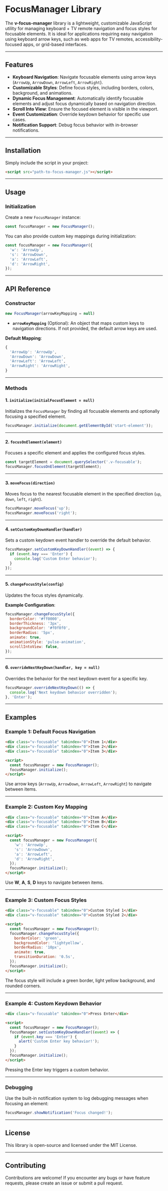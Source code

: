 
# FocusManager Library

The **v-focus-manager** library is a lightweight, customizable JavaScript utility for managing keyboard + TV remote navigation and focus styles for focusable elements. It is ideal for applications requiring easy navigation using keyboard arrow keys, such as web apps for TV remotes, accessibility-focused apps, or grid-based interfaces.

---

## Features

- **Keyboard Navigation**: Navigate focusable elements using arrow keys (`ArrowUp`, `ArrowDown`, `ArrowLeft`, `ArrowRight`).
- **Customizable Styles**: Define focus styles, including borders, colors, background, and animations.
- **Dynamic Focus Management**: Automatically identify focusable elements and adjust focus dynamically based on navigation direction.
- **Scroll Into View**: Ensure the focused element is visible in the viewport.
- **Event Customization**: Override keydown behavior for specific use cases.
- **Notification Support**: Debug focus behavior with in-browser notifications.

---

## Installation

Simply include the script in your project:

```html
<script src="path-to-focus-manager.js"></script>
```

---

## Usage

### Initialization

Create a new `FocusManager` instance:

```javascript
const focusManager = new FocusManager();
```

You can also provide custom key mappings during initialization:

```javascript
const focusManager = new FocusManager({
  'w': 'ArrowUp',
  's': 'ArrowDown',
  'a': 'ArrowLeft',
  'd': 'ArrowRight',
});
```

---

## API Reference

### Constructor

```javascript
new FocusManager(arrowKeyMapping = null)
```

- **`arrowKeyMapping`** (Optional): An object that maps custom keys to navigation directions. If not provided, the default arrow keys are used.

**Default Mapping**:

```javascript
{
  'ArrowUp': 'ArrowUp',
  'ArrowDown': 'ArrowDown',
  'ArrowLeft': 'ArrowLeft',
  'ArrowRight': 'ArrowRight',
}
```

---

### Methods

#### 1. `initialize(initialFocusElement = null)`

Initializes the `FocusManager` by finding all focusable elements and optionally focusing a specified element.

```javascript
focusManager.initialize(document.getElementById('start-element'));
```

---

#### 2. `focusOnElement(element)`

Focuses a specific element and applies the configured focus styles.

```javascript
const targetElement = document.querySelector('.v-focusable');
focusManager.focusOnElement(targetElement);
```

---

#### 3. `moveFocus(direction)`

Moves focus to the nearest focusable element in the specified direction (`up`, `down`, `left`, `right`).

```javascript
focusManager.moveFocus('up');
focusManager.moveFocus('right');
```

---

#### 4. `setCustomKeyDownHandler(handler)`

Sets a custom keydown event handler to override the default behavior.

```javascript
focusManager.setCustomKeyDownHandler((event) => {
  if (event.key === 'Enter') {
    console.log('Custom Enter behavior');
  }
});
```

---

#### 5. `changeFocusStyle(config)`

Updates the focus styles dynamically.

**Example Configuration**:

```javascript
focusManager.changeFocusStyle({
  borderColor: '#ff0000',
  borderThickness: '3px',
  backgroundColor: '#f0f0f0',
  borderRadius: '5px',
  animate: true,
  animationStyle: 'pulse-animation',
  scrollIntoView: false,
});
```

---

#### 6. `overrideNextKeyDown(handler, key = null)`

Overrides the behavior for the next keydown event for a specific key.

```javascript
focusManager.overrideNextKeyDown(() => {
  console.log('Next keydown behavior overridden');
}, 'Enter');
```

---

## Examples

### Example 1: Default Focus Navigation

```html
<div class="v-focusable" tabindex="0">Item 1</div>
<div class="v-focusable" tabindex="0">Item 2</div>
<div class="v-focusable" tabindex="0">Item 3</div>

<script>
  const focusManager = new FocusManager();
  focusManager.initialize();
</script>
```

Use arrow keys (`ArrowUp`, `ArrowDown`, `ArrowLeft`, `ArrowRight`) to navigate between items.

---

### Example 2: Custom Key Mapping

```html
<div class="v-focusable" tabindex="0">Item A</div>
<div class="v-focusable" tabindex="0">Item B</div>
<div class="v-focusable" tabindex="0">Item C</div>

<script>
  const focusManager = new FocusManager({
    'w': 'ArrowUp',
    's': 'ArrowDown',
    'a': 'ArrowLeft',
    'd': 'ArrowRight',
  });
  focusManager.initialize();
</script>
```

Use **W**, **A**, **S**, **D** keys to navigate between items.

---

### Example 3: Custom Focus Styles

```html
<div class="v-focusable" tabindex="0">Custom Styled 1</div>
<div class="v-focusable" tabindex="0">Custom Styled 2</div>

<script>
  const focusManager = new FocusManager();
  focusManager.changeFocusStyle({
    borderColor: 'green',
    backgroundColor: 'lightyellow',
    borderRadius: '10px',
    animate: true,
    transitionDuration: '0.5s',
  });
  focusManager.initialize();
</script>
```

The focus style will include a green border, light yellow background, and rounded corners.

---

### Example 4: Custom Keydown Behavior

```html
<div class="v-focusable" tabindex="0">Press Enter</div>

<script>
  const focusManager = new FocusManager();
  focusManager.setCustomKeyDownHandler((event) => {
    if (event.key === 'Enter') {
      alert('Custom Enter key behavior!');
    }
  });
  focusManager.initialize();
</script>
```

Pressing the Enter key triggers a custom behavior.

---

### Debugging

Use the built-in notification system to log debugging messages when focusing an element:

```javascript
focusManager.showNotification('Focus changed!');
```

---

## License

This library is open-source and licensed under the MIT License.

---

## Contributing

Contributions are welcome! If you encounter any bugs or have feature requests, please create an issue or submit a pull request.
